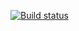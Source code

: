 [![Build status](https://ci.appveyor.com/api/projects/status/9eunxm8wnmvd12yt/branch/master?svg=true)](https://ci.appveyor.com/project/AlinaNabi/aqa-2-4-bdd/branch/master)